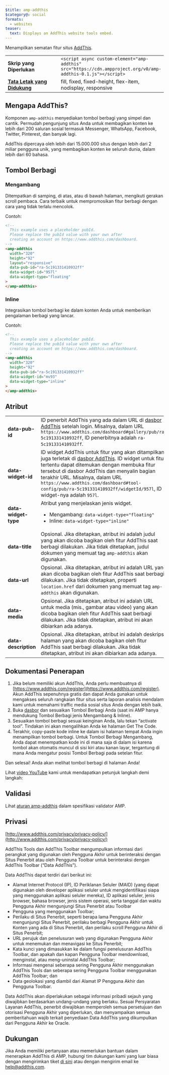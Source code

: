 ```yaml
---
$title: amp-addthis
$category@: social
formats:
  - websites
teaser:
  text: Displays an AddThis website tools embed.
---
```


<!--
Copyright 2018 The AMP HTML Authors. All Rights Reserved.

Licensed under the Apache License, Version 2.0 (the "License");
you may not use this file except in compliance with the License.
You may obtain a copy of the License at

      http://www.apache.org/licenses/LICENSE-2.0

Unless required by applicable law or agreed to in writing, software
distributed under the License is distributed on an "AS-IS" BASIS,
WITHOUT WARRANTIES OR CONDITIONS OF ANY KIND, either express or implied.
See the License for the specific language governing permissions and
limitations under the License.
-->

Menampilkan sematan fitur situs [AddThis](https://www.addthis.com).

<table>
  <tr>
    <td width="40%"><strong>Skrip yang Diperlukan</strong></td>
    <td><code>&lt;script async custom-element="amp-addthis" src="https://cdn.ampproject.org/v0/amp-addthis-0.1.js">&lt;/script></code></td>
  </tr>
  <tr>
    <td class="col-fourty"><strong><a href="../../../documentation/guides-and-tutorials/develop/style_and_layout/control_layout.md">Tata Letak yang Didukung</a></strong></td>
    <td>fill, fixed, fixed-height, flex-item, nodisplay, responsive</td>
  </tr>
</table>

## Mengapa AddThis? <a name="why-addthis"></a>

Komponen `amp-addthis` menyediakan tombol berbagi yang simpel dan cantik. Permudah pengunjung situs Anda untuk membagikan konten ke lebih dari 200 saluran sosial termasuk Messenger, WhatsApp, Facebook, Twitter, Pinterest, dan banyak lagi.

AddThis dipercaya oleh lebih dari 15.000.000 situs dengan lebih dari 2 miliar pengguna unik, yang membagikan konten ke seluruh dunia, dalam lebih dari 60 bahasa.

## Tombol Berbagi <a name="share-buttons"></a>

### Mengambang <a name="floating"></a>

Ditempatkan di samping, di atas, atau di bawah halaman, mengikuti gerakan scroll pembaca. Cara terbaik untuk mempromosikan fitur berbagi dengan cara yang tidak terlalu mencolok.

Contoh:

```html
<!--
  This example uses a placeholder pubId.
  Please replace the pubId value with your own after
  creating an account on https://www.addthis.com/dashboard.
-->
<amp-addthis
  width="320"
  height="92"
  layout="responsive"
  data-pub-id="ra-5c191331410932ff"
  data-widget-id="957l"
  data-widget-type="floating"
>
</amp-addthis>
```

### Inline <a name="inline"></a>

Integrasikan tombol berbagi ke dalam konten Anda untuk memberikan pengalaman berbagi yang lancar.

Contoh:

```html
<!--
  This example uses a placeholder pubId.
  Please replace the pubId value with your own after
  creating an account on https://www.addthis.com/dashboard.
-->
<amp-addthis
  width="320"
  height="92"
  data-pub-id="ra-5c191331410932ff"
  data-widget-id="mv93"
  data-widget-type="inline"
>
</amp-addthis>
```

## Atribut <a name="attributes"></a>

<table>
  <tr>
    <td width="40%"><strong>data-pub-id</strong></td>
    <td>ID penerbit AddThis yang ada dalam URL di <a href="https://addthis.com/dashboard">dasbor AddThis</a> setelah login. Misalnya, dalam URL <code>https://www.addthis.com/dashboard#gallery/pub/ra-5c191331410932ff</code>, ID penerbitnya adalah <code>ra-5c191331410932ff</code>.</td>
  </tr>
  <tr>
    <td width="40%"><strong>data-widget-id</strong></td>
    <td>ID widget AddThis untuk fitur yang akan ditampilkan, juga terletak di <a href="https://addthis.com/dashboard">dasbor AddThis</a>. ID widget untuk fitur tertentu dapat ditemukan dengan membuka fitur tersebut di dasbor AddThis dan menyalin bagian terakhir URL. Misalnya, dalam URL <code>https://www.addthis.com/dashboard#tool-config/pub/ra-5c191331410932ff/widgetId/957l</code>, ID widget-nya adalah <code>957l</code>.</td>
  </tr>
  <tr>
    <td width="40%"><strong>data-widget-type</strong></td>
    <td>Atribut yang menjelaskan jenis widget.
      <ul>
        <li>Mengambang: <code>data-widget-type="floating"</code></li>
        <li>Inline: <code>data-widget-type="inline"</code></li>
      </ul></td>
    </tr>
    <tr>
      <td width="40%"><strong>data-title</strong></td>
      <td>Opsional. Jika ditetapkan, atribut ini adalah judul yang akan dicoba bagikan oleh fitur AddThis saat berbagi dilakukan. Jika tidak ditetapkan, judul dokumen yang memuat tag <code>amp-addthis</code> akan digunakan.</td>
    </tr>
    <tr>
      <td width="40%"><strong>data-url</strong></td>
      <td>Opsional. Jika ditetapkan, atribut ini adalah URL yang akan dicoba bagikan oleh fitur AddThis saat berbagi dilakukan. Jika tidak ditetapkan, properti <code>location.href</code> dari dokumen yang memuat tag <code>amp-addthis</code> akan digunakan.</td>
    </tr>
    <tr>
      <td width="40%"><strong>data-media</strong></td>
      <td>Opsional. Jika ditetapkan, atribut ini adalah URL untuk media (mis., gambar atau video) yang akan dicoba bagikan oleh fitur AddThis saat berbagi dilakukan. Jika tidak ditetapkan, atribut ini akan dibiarkan ada adanya.</td>
    </tr>
    <tr>
      <td width="40%"><strong>data-description</strong></td>
      <td>Opsional. Jika ditetapkan, atribut ini adalah deskripsi halaman yang akan dicoba bagikan oleh fitur AddThis saat berbagi dilakukan. Jika tidak ditetapkan, atribut ini akan dibiarkan ada adanya.</td>
    </tr>
  </table>

## Dokumentasi Penerapan <a name="implementation-documentation"></a>

1. Jika belum memiliki akun AddThis, Anda perlu membuatnya di [https://www.addthis.com/register](https://www.addthis.com/register). Akun AddThis sepenuhnya gratis dan dapat Anda gunakan untuk mengakses seluruh rangkaian fitur situs serta laporan analisis mendalam kami untuk memahami traffic media sosial situs Anda dengan lebih baik.
1. Buka [dasbor](https://addthis.com/dashboard) dan sesuaikan Tombol Berbagi Anda (saat ini AMP hanya mendukung Tombol Berbagi jenis Mengambang &amp; Inline).
1. Sesuaikan tombol berbagi sesuai keinginan Anda, lalu tekan “activate tool”. Tindakan ini akan mengalihkan Anda ke halaman Get The Code.
1. Terakhir, copy-paste kode inline ke dalam isi halaman tempat Anda ingin menampilkan tombol berbagi. Untuk Tombol Berbagi Mengambang, Anda dapat menempatkan kode ini di mana saja di dalam isi karena tombol akan otomatis muncul di sisi kiri atau kanan layar, tergantung di mana Anda mengatur posisi Tombol Berbagi pada setelan fitur.

Dan selesai! Anda akan melihat tombol berbagi di halaman Anda!

Lihat [video YouTube](https://www.youtube.com/watch?v=BSkuAB4er2o) kami untuk mendapatkan petunjuk langkah demi langkah:
<amp-youtube width="480" height="270" data-videoid="BSkuAB4er2o" layout="responsive"></amp-youtube>

## Validasi <a name="validation"></a>

Lihat [aturan amp-addthis](https://github.com/ampproject/amphtml/blob/master/extensions/amp-addthis/validator-amp-addthis.protoascii) dalam spesifikasi validator AMP.

## Privasi <a name="privacy"></a>

[http://www.addthis.com/privacy/privacy-policy/](http://www.addthis.com/privacy/privacy-policy/)

AddThis Tools dan AddThis Toolbar mengumpulkan informasi dari perangkat yang digunakan oleh Pengguna Akhir untuk berinteraksi dengan Situs Penerbit atau oleh Pengguna Toolbar untuk berinteraksi dengan AddThis Toolbar (“Data AddThis”).

Data AddThis dapat terdiri dari berikut ini:

- Alamat Internet Protocol (IP), ID Periklanan Seluler (MAID) (yang dapat digunakan oleh developer aplikasi seluler untuk mengidentifikasi siapa yang menggunakan aplikasi seluler mereka), ID aplikasi seluler, jenis browser, bahasa browser, jenis sistem operasi, serta tanggal dan waktu Pengguna Akhir mengunjungi Situs Penerbit atau Toolbar
- Pengguna yang menggunakan Toolbar;
- Perilaku di Situs Penerbit, seperti berapa lama Pengguna Akhir mengunjungi Situs Penerbit, perilaku berbagi Pengguna Akhir untuk Konten yang ada di Situs Penerbit, dan perilaku scroll Pengguna Akhir di Situs Penerbit;
- URL perujuk dan penelusuran web yang digunakan Pengguna Akhir untuk menemukan dan menavigasi ke Situs Penerbit;
- Kata kunci yang dimasukkan ke dalam fungsi penelusuran AddThis Toolbar, dan apakah dan kapan Pengguna Toolbar mendownload, menginstal, atau meng-uninstal AddThis Toolbar;
- Informasi mengenai seberapa sering Pengguna Akhir menggunakan AddThis Tools dan seberapa sering Pengguna Toolbar menggunakan AddThis Toolbar; dan
- Data geolokasi yang diambil dari Alamat IP Pengguna Akhir dan Pengguna Toolbar.

Data AddThis akan diperlakukan sebagai informasi pribadi sejauh yang diwajibkan berdasarkan undang-undang yang berlaku. Sesuai Persyaratan Layanan AddThis, penerbit diwajibkan memperoleh semua persetujuan dan otorisasi Pengguna Akhir yang diperlukan, dan menyampaikan semua pemberitahuan wajib terkait penyediaan Data AddThis yang dikumpulkan dari Pengguna Akhir ke Oracle.

## Dukungan <a name="support"></a>

Jika Anda memiliki pertanyaan atau memerlukan bantuan dalam menerapkan AddThis di AMP, hubungi tim dukungan kami yang luar biasa dengan mengirimkan tiket [di sini](https://www.addthis.com/support/) atau dengan mengirim email ke [help@addthis.com](mailto%3ahelp@addthis.com).
